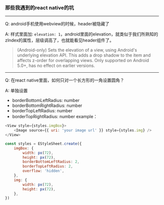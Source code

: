 ### 那些我遇到的react native的坑
---
Q: android手机使用webview的时候，header被隐藏了

A: 样式里面加: `elevation: 1`，android里面的elevation，就类似于我们所熟知的zIndex的属性，层级调高了，也就能看见header组件了。

>(Android-only) Sets the elevation of a view, using Android's underlying elevation API. This adds a drop shadow to the item and affects z-order for overlapping views. Only supported on Android 5.0+, has no effect on earlier versions.
---
Q: 在react native里面，如何只对一个长方形的一角设置圆角？

A: 单独设置
- borderBottomLeftRadius: number
- borderBottomRightRadius: number
- borderTopLeftRadius: number
- borderTopRightRadius: number
example：
``` javascript
<View style={styles.imgBox}>
    <Image source={{ uri: 'your image url' }} style={styles.img} />
</View>
```
``` javascript
const styles = EStyleSheet.create({
    imgBox: {
        width: px(72),
        height: px(72),
        borderBottomLeftRadius: 2,
        borderTopLeftRadius: 2,
        overflow: 'hidden',
    },
    img: {
        width: px(72),
        height: px(72),
    },
})
```